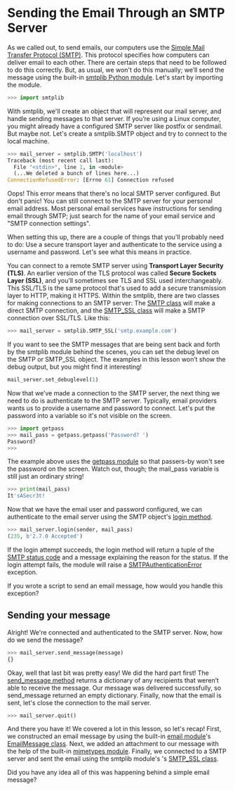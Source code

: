 # Sending the Email Through an SMTP Server

As we called out, to send emails, our computers use the [Simple Mail Transfer Protocol (SMTP)](https://tools.ietf.org/html/rfc2821.html). This protocol specifies how computers can deliver email to each other. There are certain steps that need to be followed to do this correctly. But, as usual, we won't do this manually; we’ll send the message using the built-in [smtplib Python module](https://docs.python.org/3/library/smtplib.html). Let's start by importing the module.

```python
>>> import smtplib
```

With smtplib, we'll create an object that will represent our mail server, and handle sending messages to that server. If you’re using a Linux computer, you might already have a configured SMTP server like postfix or sendmail. But maybe not. Let's create a smtplib.SMTP object and try to connect to the local machine.

```python
>>> mail_server = smtplib.SMTP('localhost')
Traceback (most recent call last):
  File "<stdin>", line 1, in <module>
  (...We deleted a bunch of lines here...)
ConnectionRefusedError: [Errno 61] Connection refused
```

Oops! This error means that there's no local SMTP server configured. But don't panic! You can still connect to the SMTP server for your personal email address. Most personal email services have instructions for sending email through SMTP; just search for the name of your email service and "SMTP connection settings".

When setting this up, there are a couple of things that you'll probably need to do: Use a secure transport layer and authenticate to the service using a username and password. Let's see what this means in practice.

You can connect to a remote SMTP server using **Transport Layer Security (TLS)**. An earlier version of the TLS protocol was called **Secure Sockets Layer (SSL)**, and you’ll sometimes see TLS and SSL used interchangeably. This SSL/TLS is the same protocol that's used to add a secure transmission layer to HTTP, making it HTTPS. Within the smtplib, there are two classes for making connections to an SMTP server: The [SMTP class](https://docs.python.org/3/library/smtplib.html#smtplib.SMTP) will make a direct SMTP connection, and the [SMTP_SSL class](https://docs.python.org/3/library/smtplib.html#smtplib.SMTP_SSL) will make a SMTP connection over SSL/TLS. Like this:

```python
>>> mail_server = smtplib.SMTP_SSL('smtp.example.com')
```

If you want to see the SMTP messages that are being sent back and forth by the smtplib module behind the scenes, you can set the debug level on the SMTP or SMTP_SSL object. The examples in this lesson won’t show the debug output, but you might find it interesting!

```python
mail_server.set_debuglevel(1)
```

Now that we’ve made a connection to the SMTP server, the next thing we need to do is authenticate to the SMTP server. Typically, email providers wants us to provide a username and password to connect. Let's put the password into a variable so it's not visible on the screen.

```python
>>> import getpass
>>> mail_pass = getpass.getpass('Password? ')
Password?
>>>
```

The example above uses the [getpass module](https://docs.python.org/3/library/getpass.html) so that passers-by won't see the password on the screen. Watch out, though; the mail_pass variable is still just an ordinary string!

```python
>>> print(mail_pass)
It'sASecr3t!
```

Now that we have the email user and password configured, we can authenticate to the email server using the SMTP object's [login method](https://docs.python.org/3/library/smtplib.html#smtplib.SMTP.login).

```python
>>> mail_server.login(sender, mail_pass)
(235, b'2.7.0 Accepted')
```

If the login attempt succeeds, the login method will return a tuple of the [SMTP status code](https://tools.ietf.org/html/rfc4954#section-6) and a message explaining the reason for the status. If the login attempt fails, the module will raise a [SMTPAuthenticationError](https://docs.python.org/3.8/library/smtplib.html#smtplib.SMTPAuthenticationError) exception.

If you wrote a script to send an email message, how would you handle this exception?

## Sending your message

Alright! We're connected and authenticated to the SMTP server. Now, how do we send the message?

```python
>>> mail_server.send_message(message)
{}
```

Okay, well that last bit was pretty easy! We did the hard part first! The [send_message method](https://docs.python.org/3/library/smtplib.html#smtplib.SMTP.send_message) returns a dictionary of any recipients that weren’t able to receive the message. Our message was delivered successfully, so send_message returned an empty dictionary. Finally, now that the email is sent, let's close the connection to the mail server.

```python
>>> mail_server.quit()
```

And there you have it! We covered a lot in this lesson, so let's recap! First, we constructed an email message by using the built-in [email module](https://docs.python.org/3/library/email.html)'s [EmailMessage class](https://docs.python.org/3/library/email.message.html). Next, we added an attachment to our message with the help of the built-in [mimetypes module](https://docs.python.org/3/library/mimetypes.html). Finally, we connected to a SMTP server and sent the email using the smtplib module's 's [SMTP_SSL class](https://docs.python.org/3/library/smtplib.html#smtplib.SMTP_SSL).

Did you have any idea all of this was happening behind a simple email message?